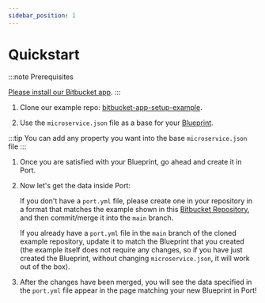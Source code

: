 ```yaml
---
sidebar_position: 1
---
```


# Quickstart

:::note Prerequisites

[Please install our Bitbucket app](../../git-provider/bitbucket-exporter/installation.md).
:::

1. Clone our example repo: [bitbucket-app-setup-example](https://bitbucket.com/port-labs/bitbucket-app-setup-example).

2. Use the `microservice.json` file as a base for your [Blueprint](../../../define-your-data-model/setup-blueprint/setup-blueprint.md).

:::tip
You can add any property you want into the base `microservice.json` file
:::

1. Once you are satisfied with your Blueprint, go ahead and create it in Port.

2. Now let's get the data inside Port:

   If you don't have a `port.yml` file, please create one in your repository in a format that matches the example shown in this [Bitbucket Repository](https://bitbucket.org/port-labs/bitbucket-app-setup-example/src/master/port.yml), and then commit/merge it into the `main` branch.

   If you already have a `port.yml` file in the `main` branch of the cloned example repository, update it to match the Blueprint that you created (the example itself does not require any changes, so if you have just created the Blueprint, without changing `microservice.json`, it will work out of the box).

3. After the changes have been merged, you will see the data specified in the `port.yml` file appear in the page matching your new Blueprint in Port!
